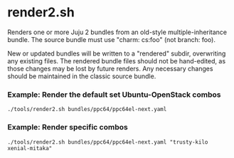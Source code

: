 render2.sh
=========================================================================
Renders one or more Juju 2 bundles from an old-style multiple-inheritance
bundle.  The source bundle must use "charm: cs:foo" (not branch: foo).

New or updated bundles will be written to a "rendered" subdir,
overwriting any existing files.  The rendered bundle files should not
be hand-edited, as those changes may be lost by future renders.  Any
necessary changes should be maintained in the classic source bundle.

### Example: Render the default set Ubuntu-OpenStack combos
```
./tools/render2.sh bundles/ppc64/ppc64el-next.yaml
```

### Example: Render specific combos
```
./tools/render2.sh bundles/ppc64/ppc64el-next.yaml "trusty-kilo xenial-mitaka"
```
